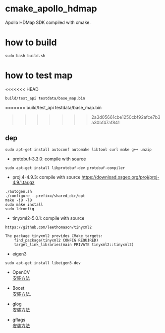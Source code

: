 # cmake_apollo_hdmap
Apollo HDMap SDK compiled with cmake.

# how to build
```
sudo bash build.sh
```

# how to test map
<<<<<<< HEAD
```
build/test_api testdata/base_map.bin
```
=======
build/test_api testdata/base_map.bin
>>>>>>> 2a3d05661cbe1250cbf92afce7b3a30bf47af841

## dep
```
sudo apt-get install autoconf automake libtool curl make g++ unzip
```
+ protobuf-3.3.0: compile with source
```
sudo apt-get install libprotobuf-dev protobuf-compiler
```
+ proj.4-4.9.3: compile with source
https://download.osgeo.org/proj/proj-4.9.1.tar.gz
```
./autogen.sh
./configure --prefix=/shared_dir/opt
make -j8 -l8
sudo make install 
sudo ldconfig
```
+ tinyxml2-5.0.1: compile with source
```
https://github.com/leethomason/tinyxml2

The package tinyxml2 provides CMake targets:
    find_package(tinyxml2 CONFIG REQUIRED)
    target_link_libraries(main PRIVATE tinyxml2::tinyxml2)

```

+ eigen3

```
sudo apt-get install libeigen3-dev 
```

+ OpenCV <br/>
[安装方法](https://docs.opencv.org/4.x/d7/d9f/tutorial_linux_install.html)

+ Boost <br/>
[安装方法](https://www.aiuai.cn/aifarm1186.html#:~:text=Ubuntu%20-%20Boost%20%E5%BA%93%E7%BC%96%E8%AF%91%E5%AE%89%E8%A3%85.%20Boost%E5%BA%93%E6%98%AF%E4%B8%BAC%2B%2B%E8%AF%AD%E8%A8%80%E6%A0%87%E5%87%86%E5%BA%93%E6%8F%90%E4%BE%9B%E6%89%A9%E5%B1%95%E7%9A%84%E4%B8%80%E4%BA%9BC%2B%2B%E7%A8%8B%E5%BA%8F%E5%BA%93%E7%9A%84%E6%80%BB%E7%A7%B0%EF%BC%8C%E7%94%B1Boost%E7%A4%BE%E5%8C%BA%E7%BB%84%E7%BB%87%E5%BC%80%E5%8F%91%E3%80%81%E7%BB%B4%E6%8A%A4.%20Boost%E5%90%91%E6%9D%A5%E6%9C%89%E5%87%86%E6%A0%87%E5%87%86%E5%BA%93%E4%B9%8B%E7%A7%B0%EF%BC%8C%E5%BE%88%E5%A4%9A%E6%96%B0%E7%89%B9%E6%80%A7%E4%BE%8B%E5%A6%82%E6%99%BA%E8%83%BD%E6%8C%87%E9%92%88%E7%AD%89%E9%83%BD%E6%98%AF%E5%85%88%E5%9C%A8boost%E4%B8%AD%E5%AE%9E%E7%8E%B0%EF%BC%8C%E5%90%8E%E6%9D%A5%E8%A2%AB%E5%90%B8%E6%94%B6%E5%88%B0%E6%A0%87%E5%87%86%E5%BA%93%E4%B9%8B%E4%B8%AD.%20Boost%E5%AE%9E%E7%8E%B0%E4%BA%86%E6%97%A5%E5%BF%97%E3%80%81%E7%AE%97%E6%B3%95%E3%80%81%E6%97%A5%E6%9C%9F%E3%80%81%E5%9C%B0%E7%90%86%E3%80%81%E6%95%B0%E5%AD%A6%E3%80%81%E7%BA%BF%E7%A8%8B%E5%8D%8F%E7%A8%8B%E7%AD%89%E5%90%84%E7%A7%8D%E5%AE%9E%E7%94%A8%E5%B7%A5%E5%85%B7.%20Boost,Boost%20%E5%BA%93%20apt%20%E5%AE%89%E8%A3%85.%20Ubuntu%20%E6%8F%90%E4%BE%9B%E4%BA%86%20apt%20%E5%AE%89%E8%A3%85%E6%96%B9%E5%BC%8F%EF%BC%8C%E5%A6%82%EF%BC%9A).

+ glog <br/>
[安装方法](https://blog.csdn.net/liuxiaodong400/article/details/82951402)

+ gflags <br/>
[安装方法](https://blog.csdn.net/qq_21597761/article/details/102544703)